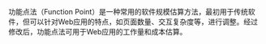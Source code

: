 功能点法（Function Point）是一种常用的软件规模估算方法，最初用于传统软件，但可以针对Web应用的特点，如页面数量、交互复杂度等，进行调整。经过修改后，功能点法可用于Web应用的工作量和成本估算。